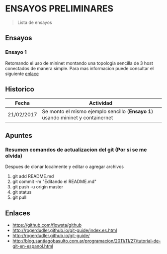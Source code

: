 # ENSAYOS PRELIMINARES

> Lista de ensayos 

## Ensayos

### Ensayo 1
Retomando el uso de mininet montando una topologia sencilla de 3 host conectados de manera simple. Para mas informacion puede consultar el siguiente [enlace](https://github.com/tigarto/2018-1/tree/master/ensayo1/)

## Historico

| Fecha  | Actividad |
| ------------- | ------------- |
| 21/02/2017  | Se monto el mismo ejemplo sencillo (**Ensayo 1**) usando mininet y containernet  |

## Apuntes

### Resumen comandos de actualizacion del git (Por si se me olvida)
Despues de clonar localmente y editar o agregar archivos
1. git add README.md
2. git commit -m "Editando el README.md"
3. git push -u origin master
4. git status
5. git pull

## Enlaces
* https://github.com/flowsta/github
* http://rogerdudler.github.io/git-guide/index.es.html
* http://rogerdudler.github.io/git-guide/
* http://blog.santiagobasulto.com.ar/programacion/2011/11/27/tutorial-de-git-en-espanol.html


